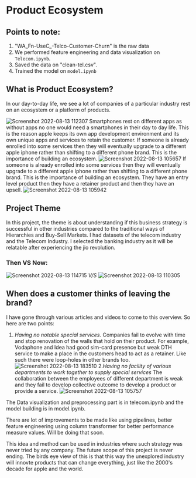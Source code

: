 # Product Ecosystem

## Points to note:
1. "WA_Fn-UseC_-Telco-Customer-Churn" is the raw data
2. We performed feature engineering and data visualization on `Telecom.ipynb`.
3. Saved the data on "clean-tel.csv".
4. Trained the model on `model.ipynb`

## What is Product Ecosystem?
In our day-to-day life, we see a lot of companies of a particular industry rest on an ecosystem or a platform of products.

![Screenshot 2022-08-13 112307](https://user-images.githubusercontent.com/60513868/184470938-94f4ce05-3a57-42ce-8411-086204431fd7.jpg)
Smartphones rest on different apps as without apps no one would need a smartphones in their day to day life. This is the reason apple keeps its own app development environment and its own unique apps and services to retain the customer. If someone is already enrolled into some services then they will eventually upgrade to a different apple iphone rather than shifting to a different phone brand. This is the importance of building an ecosystem.
![Screenshot 2022-08-13 105657](https://user-images.githubusercontent.com/60513868/184471131-e030a0b1-986b-4495-8499-a3fcb5151c4e.jpg)
If someone is already enrolled into some services then they will eventually upgrade to a different apple iphone rather than shifting to a different phone brand. This is the importance of building an ecosystem. They have an entry level product then they have a retainer product and then they have an upsell.
![Screenshot 2022-08-13 105942](https://user-images.githubusercontent.com/60513868/184471322-d4c93987-fdea-47c4-9277-08415f9bb529.jpg)

## Project Theme
In this project, the theme is about understanding if this business strategy is successful in other industries compared to the traditional ways of Hierarchies and Buy-Sell Markets. I had datasets of the telecom industry and the Telecom Industry. I selected the banking industry as it will be relatable after experiencing the jio revolution.
### Then VS Now:
![Screenshot 2022-08-13 114715](https://user-images.githubusercontent.com/60513868/184471448-65ee62e4-9b4d-4a24-8d6e-7bcd1b80711d.jpg)
                                                                      *V/S*
![Screenshot 2022-08-13 110305](https://user-images.githubusercontent.com/60513868/184471466-23fa3cb9-e65f-4d92-971f-77e6546866c6.jpg)

## When does a customer thinks of leaving the brand?
I have gone through various articles and videos to come to this overview. So here are two points:
1. *Having no notable special services.*
Companies fail to evolve with time and stop renovation of the walls that hold on their product. For example, Vodaphone and Idea had good sim-card presence but weak DTH service to make a place in the customers head to act as a retainer. Like such there were loop-holes in other brands too.
![Screenshot 2022-08-13 183510](https://user-images.githubusercontent.com/60513868/184495505-16e978ff-9d0b-49cb-8af6-87af35de8a38.jpg)
2.*Having no facility of various departments to work together to supply special services*
The collaboration between the employees of different department is weak and they fail to develop collective outcome to develop a product or provide a service.
![Screenshot 2022-08-13 105757](https://user-images.githubusercontent.com/60513868/184496181-051e1eb8-1ffd-49c3-9ab1-55279fc0a331.jpg)



The Data visualization and preprocessing part is in telecom.ipynb and the model building is in model.ipynb.

There are lot of improvements to be made like using pipelines, better feature engineering using column transformer for better performance measure values. Will be doing that soon.

This idea and method can be used in industries where such strategy was never tried by any company. The future scope of this project is never ending. The birds eye view of this is that this way the unexplored industry will innovte products that can change everything, just like the 2000's decade for apple and the world.
